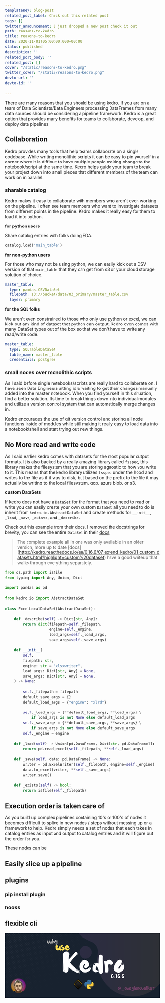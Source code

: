 ```yaml
---
templateKey: blog-post
related_post_label: Check out this related post
tags: []
twitter_announcement: I just dropped a new post check it out.
path: reasons-to-kedro
title: reasons-to-kedro
date: 2020-11-01T05:00:00.000+00:00
status: published
description: ''
related_post_body: ''
related_post: []
cover: "/static/reasons-to-kedro.png"
twitter_cover: "/static/reasons-to-kedro.png"
devto-url: ''
devto-id: ''

---
```

There are many reasons that you should be using kedro.  If you are on a team of Data Scientists/Data Engineers processing DataFrames from many data sources should be considering a pipeline framework.  Kedro is a great option that provides many benefits for teams to collaborate, develop, and deploy data pipelines

## Collaboration

Kedro provides many tools that help teams collaborate on a single codebase.  While writing monolithic scripts it can be easy to pin yourself in a corner where it is difficult to have multiple people making change to the notebook/script at the same time.  Kedro helps guide your team to break your project down into small pieces that different members of the team can work on in parallel.

### sharable catalog

Kedro makes it easy to collaborate with members who aren't even working on the pipeline.  I often see team members who want to investigate datasets from different points in the pipeline.  Kedro makes it really easy for them to load it into python.

**for python users**

Share catalog entries with folks doing EDA.

``` python
catalog.load('main_table')
```

**for non-python users**

For those who may not be using python, we can easily kick out a CSV version of that `main_table` that they can get from s3 or your cloud storage solution of choice.

``` yaml
master_table:
  type: pandas.CSVDataSet
  filepath: s3://bucket/data/03_primary/master_table.csv
  layer: primary
```

**for the SQL folks**

We aren't even constrained to those who only use python or excel, we can kick out any kind of dataset that python can output.  Kedro even comes with many DataSet types out of the box so that we don't have to write any read/write code.

``` yaml
master_table:
  type: SQLTableDataSet
  table_name: master_table
  credentials: postgres
```

### small nodes over monolithic scripts

As I said before single notebooks/scripts are really hard to collaborate on.  I have seen Data Engineers sitting idle waiting to get their changes manually added into the master notebook.  When you find yourself in this situation, find a better solution.  Its time to break things down into individual modules and utilize a version control system that can automatically merge changes in.

Kedro encourages the use of git version control and storing all node functions inside of modules while still making it really easy to load data into a notebook/shell and start trying out new things.

## No More read and write code

As I said earlier kedro comes with datasets for the most popular output formats.  It is also backed by a really amazing library called `fsspec`, this library makes the filesystem that you are storing agnostic to how you write to it.  This means that the kedro library utilizes `fsspec` under the hood and writes to the file as if it was to disk, but based on the prefix to the file it may actually be writing to the local filesystem, gcp, azure blob, or s3.

**custom DataSets**

If kedro does not have a `DataSet` for the format that you need to read or write you can easily create your own custom `DataSet`  all you need to do is inherit from `kedro.io.AbstractDataSet` and create methods for `__init__`, `_load`, `_save`, `_exists`, and `_describe`.

Check out this example from their docs.  I removed the docstrings for brevity, you can see the entire `DataSet` in their [docs](https://kedro.readthedocs.io/en/0.15.2/03_tutorial/03_set_up_data.html?highlight=custom%20dataset#creating-custom-datasets).

> The complete example all in one was only available in an older version, more up to date \[docs\] (https://kedro.readthedocs.io/en/0.16.6/07_extend_kedro/01_custom_datasets.html?highlight=custom%20dataset) have a good writeup that walks through everything separately.

``` python
from os.path import isfile
from typing import Any, Union, Dict

import pandas as pd

from kedro.io import AbstractDataSet

class ExcelLocalDataSet(AbstractDataSet):

    def _describe(self) -> Dict[str, Any]:
        return dict(filepath=self._filepath,
                    engine=self._engine,
                    load_args=self._load_args,
                    save_args=self._save_args)

    def __init__(
        self,
        filepath: str,
        engine: str = "xlsxwriter",
        load_args: Dict[str, Any] = None,
        save_args: Dict[str, Any] = None,
    ) -> None:

        self._filepath = filepath
        default_save_args = {}
        default_load_args = {"engine": "xlrd"}

        self._load_args = {**default_load_args, **load_args} \
            if load_args is not None else default_load_args
        self._save_args = {**default_save_args, **save_args} \
            if save_args is not None else default_save_args
        self._engine = engine

    def _load(self) -> Union[pd.DataFrame, Dict[str, pd.DataFrame]]:
        return pd.read_excel(self._filepath, **self._load_args)

    def _save(self, data: pd.DataFrame) -> None:
        writer = pd.ExcelWriter(self._filepath, engine=self._engine)
        data.to_excel(writer, **self._save_args)
        writer.save()

    def _exists(self) -> bool:
        return isfile(self._filepath)
```

## Execution order is taken care of

As you build up complex pipelines containing 10's or 100's of nodes it becomes difficult to splice in new nodes / steps without messing up or a framework to help.  Kedro simply needs a set of nodes that each takes in catalog entries as input and output to catalog entries and it will figure out the order for you.

These nodes can be 

## Easily slice up a pipeline

## plugins

### pip install plugin

### hooks

## flexible cli

![](/static/reasons-to-kedro-1.png)